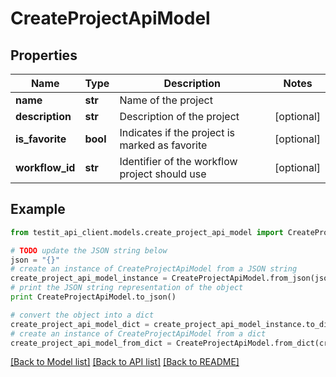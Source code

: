 # CreateProjectApiModel


## Properties
Name | Type | Description | Notes
------------ | ------------- | ------------- | -------------
**name** | **str** | Name of the project | 
**description** | **str** | Description of the project | [optional] 
**is_favorite** | **bool** | Indicates if the project is marked as favorite | [optional] 
**workflow_id** | **str** | Identifier of the workflow project should use | [optional] 

## Example

```python
from testit_api_client.models.create_project_api_model import CreateProjectApiModel

# TODO update the JSON string below
json = "{}"
# create an instance of CreateProjectApiModel from a JSON string
create_project_api_model_instance = CreateProjectApiModel.from_json(json)
# print the JSON string representation of the object
print CreateProjectApiModel.to_json()

# convert the object into a dict
create_project_api_model_dict = create_project_api_model_instance.to_dict()
# create an instance of CreateProjectApiModel from a dict
create_project_api_model_from_dict = CreateProjectApiModel.from_dict(create_project_api_model_dict)
```
[[Back to Model list]](../README.md#documentation-for-models) [[Back to API list]](../README.md#documentation-for-api-endpoints) [[Back to README]](../README.md)


